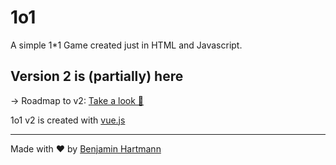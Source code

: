 # 1o1
A simple 1*1 Game created just in HTML and Javascript.

## Version 2 is (partially) here
-> Roadmap to v2: [Take a look 👀](https://github.com/benjaminwolkchen/1o1/projects/2)

1o1 v2 is created with [vue.js](https://vuejs.org/)

---

Made with ❤️ by [Benjamin Hartmann](https://awesomebible.de)
